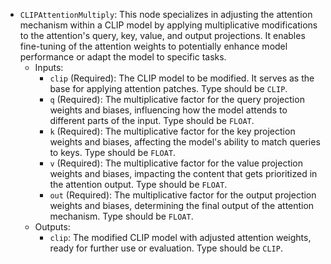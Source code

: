 - `CLIPAttentionMultiply`: This node specializes in adjusting the attention mechanism within a CLIP model by applying multiplicative modifications to the attention's query, key, value, and output projections. It enables fine-tuning of the attention weights to potentially enhance model performance or adapt the model to specific tasks.
    - Inputs:
        - `clip` (Required): The CLIP model to be modified. It serves as the base for applying attention patches. Type should be `CLIP`.
        - `q` (Required): The multiplicative factor for the query projection weights and biases, influencing how the model attends to different parts of the input. Type should be `FLOAT`.
        - `k` (Required): The multiplicative factor for the key projection weights and biases, affecting the model's ability to match queries to keys. Type should be `FLOAT`.
        - `v` (Required): The multiplicative factor for the value projection weights and biases, impacting the content that gets prioritized in the attention output. Type should be `FLOAT`.
        - `out` (Required): The multiplicative factor for the output projection weights and biases, determining the final output of the attention mechanism. Type should be `FLOAT`.
    - Outputs:
        - `clip`: The modified CLIP model with adjusted attention weights, ready for further use or evaluation. Type should be `CLIP`.
